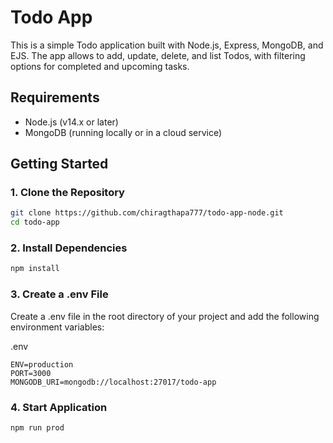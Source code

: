 # Todo App

This is a simple Todo application built with Node.js, Express, MongoDB, and EJS. The app allows to add, update, delete, and list Todos, with filtering options for completed and upcoming tasks.

## Requirements

- Node.js (v14.x or later)
- MongoDB (running locally or in a cloud service)

## Getting Started

### 1. Clone the Repository

```bash
git clone https://github.com/chiragthapa777/todo-app-node.git
cd todo-app
```

### 2. Install Dependencies

```bash
npm install

```

### 3. Create a .env File

Create a .env file in the root directory of your project and add the following environment variables:

.env

```
ENV=production
PORT=3000
MONGODB_URI=mongodb://localhost:27017/todo-app

```

### 4. Start Application

```bash
npm run prod

```
